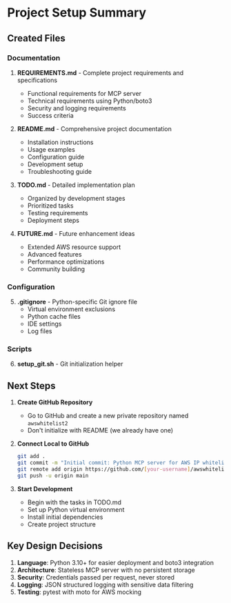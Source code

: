 # Project Setup Summary

## Created Files

### Documentation
1. **REQUIREMENTS.md** - Complete project requirements and specifications
   - Functional requirements for MCP server
   - Technical requirements using Python/boto3
   - Security and logging requirements
   - Success criteria

2. **README.md** - Comprehensive project documentation
   - Installation instructions
   - Usage examples
   - Configuration guide
   - Development setup
   - Troubleshooting guide

3. **TODO.md** - Detailed implementation plan
   - Organized by development stages
   - Prioritized tasks
   - Testing requirements
   - Deployment steps

4. **FUTURE.md** - Future enhancement ideas
   - Extended AWS resource support
   - Advanced features
   - Performance optimizations
   - Community building

### Configuration
5. **.gitignore** - Python-specific Git ignore file
   - Virtual environment exclusions
   - Python cache files
   - IDE settings
   - Log files

### Scripts
6. **setup_git.sh** - Git initialization helper

## Next Steps

1. **Create GitHub Repository**
   - Go to GitHub and create a new private repository named `awswhitelist2`
   - Don't initialize with README (we already have one)

2. **Connect Local to GitHub**
   ```bash
   git add .
   git commit -m "Initial commit: Python MCP server for AWS IP whitelisting"
   git remote add origin https://github.com/[your-username]/awswhitelist2.git
   git push -u origin main
   ```

3. **Start Development**
   - Begin with the tasks in TODO.md
   - Set up Python virtual environment
   - Install initial dependencies
   - Create project structure

## Key Design Decisions

1. **Language**: Python 3.10+ for easier deployment and boto3 integration
2. **Architecture**: Stateless MCP server with no persistent storage
3. **Security**: Credentials passed per request, never stored
4. **Logging**: JSON structured logging with sensitive data filtering
5. **Testing**: pytest with moto for AWS mocking